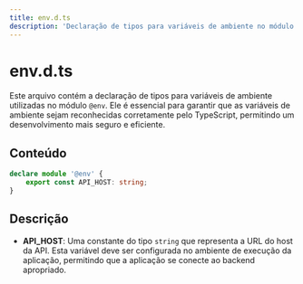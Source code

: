 ```yaml
---
title: env.d.ts
description: 'Declaração de tipos para variáveis de ambiente no módulo @env.'
---
```


# env.d.ts

Este arquivo contém a declaração de tipos para variáveis de ambiente utilizadas no módulo `@env`. Ele é essencial para garantir que as variáveis de ambiente sejam reconhecidas corretamente pelo TypeScript, permitindo um desenvolvimento mais seguro e eficiente.

## Conteúdo

```typescript
declare module '@env' {
    export const API_HOST: string;
}
```

## Descrição

- **API_HOST**: Uma constante do tipo `string` que representa a URL do host da API. Esta variável deve ser configurada no ambiente de execução da aplicação, permitindo que a aplicação se conecte ao backend apropriado.